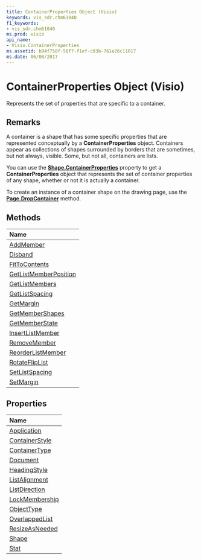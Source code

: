 ```yaml
---
title: ContainerProperties Object (Visio)
keywords: vis_sdr.chm61040
f1_keywords:
- vis_sdr.chm61040
ms.prod: visio
api_name:
- Visio.ContainerProperties
ms.assetid: b94f758f-58f7-f1ef-c03b-761e26c11017
ms.date: 06/08/2017
---
```



# ContainerProperties Object (Visio)

Represents the set of properties that are specific to a container.


## Remarks

A container is a shape that has some specific properties that are represented conceptually by a  **ContainerProperties** object. Containers appear as collections of shapes surrounded by borders that are sometimes, but not always, visible. Some, but not all, containers are lists.

You can use the  **[Shape.ContainerProperties](http://msdn.microsoft.com/library/bc375912-f624-dbdc-3b02-2edf3bf5d8a2%28Office.15%29.aspx)** property to get a **ContainerProperties** object that represents the set of container properties of any shape, whether or not it is actually a container.

To create an instance of a container shape on the drawing page, use the  **[Page.DropContainer](http://msdn.microsoft.com/library/14da134d-6a3f-25c3-37c4-eb8b51c213ab%28Office.15%29.aspx)** method.


## Methods



|**Name**|
|:-----|
|[AddMember](http://msdn.microsoft.com/library/fcb97d9f-756e-95fb-8dab-d4aac67862c0%28Office.15%29.aspx)|
|[Disband](http://msdn.microsoft.com/library/eefb5785-643b-44f0-e173-3e855b2a7c30%28Office.15%29.aspx)|
|[FitToContents](http://msdn.microsoft.com/library/09169624-f1fd-66a3-0be2-738d808d540a%28Office.15%29.aspx)|
|[GetListMemberPosition](http://msdn.microsoft.com/library/4fb6ab3b-b369-5e33-0b4f-50754d31f39d%28Office.15%29.aspx)|
|[GetListMembers](http://msdn.microsoft.com/library/9aa6047a-ae20-d05c-cb59-56594ed08b2f%28Office.15%29.aspx)|
|[GetListSpacing](http://msdn.microsoft.com/library/cc20b7dc-1498-998d-23fa-a69bbba35294%28Office.15%29.aspx)|
|[GetMargin](http://msdn.microsoft.com/library/c0e224a1-f7a6-e16c-a99c-766a5a4ac207%28Office.15%29.aspx)|
|[GetMemberShapes](http://msdn.microsoft.com/library/4fb246c7-b86d-4e90-ef91-9cac988dbbb8%28Office.15%29.aspx)|
|[GetMemberState](http://msdn.microsoft.com/library/04103f79-7f28-7584-3bab-0c1d140f6b52%28Office.15%29.aspx)|
|[InsertListMember](http://msdn.microsoft.com/library/be9c8bc6-7e2d-fb52-dd32-370a32d12744%28Office.15%29.aspx)|
|[RemoveMember](http://msdn.microsoft.com/library/953beb58-ea8a-7c1f-20c1-0fe4de23e831%28Office.15%29.aspx)|
|[ReorderListMember](http://msdn.microsoft.com/library/6bcb8928-750d-bea6-bee8-1a4f18cfd08e%28Office.15%29.aspx)|
|[RotateFlipList](http://msdn.microsoft.com/library/0402f4e3-e494-b915-e6c3-a09a7fc12845%28Office.15%29.aspx)|
|[SetListSpacing](http://msdn.microsoft.com/library/2aa7d9c3-5945-5b2c-ab0c-3663e6d49288%28Office.15%29.aspx)|
|[SetMargin](http://msdn.microsoft.com/library/008dbfe9-53d9-17a6-c441-b30d5a691716%28Office.15%29.aspx)|

## Properties



|**Name**|
|:-----|
|[Application](http://msdn.microsoft.com/library/144400fb-4a1a-8212-dfae-997076e5f41f%28Office.15%29.aspx)|
|[ContainerStyle](http://msdn.microsoft.com/library/cc7b6757-0287-e25a-9406-554aa70ef181%28Office.15%29.aspx)|
|[ContainerType](http://msdn.microsoft.com/library/ba3ead35-a6da-5978-e852-4362e5ca230e%28Office.15%29.aspx)|
|[Document](http://msdn.microsoft.com/library/c0f71c01-539a-8075-ac5b-f0ca2ba99a53%28Office.15%29.aspx)|
|[HeadingStyle](http://msdn.microsoft.com/library/aeb0a6c8-fa7d-fe16-a756-84d092d372c1%28Office.15%29.aspx)|
|[ListAlignment](http://msdn.microsoft.com/library/f8d62807-9663-b5ac-0154-d37fea1f9816%28Office.15%29.aspx)|
|[ListDirection](http://msdn.microsoft.com/library/0024e464-a865-dfd2-9936-569827e529c0%28Office.15%29.aspx)|
|[LockMembership](http://msdn.microsoft.com/library/b82455fc-f3cb-66de-c022-ac6f63f5b4b2%28Office.15%29.aspx)|
|[ObjectType](http://msdn.microsoft.com/library/92631374-f556-e09f-6048-3f21bd6a873b%28Office.15%29.aspx)|
|[OverlappedList](http://msdn.microsoft.com/library/e0fb8674-f17d-e48f-b7c4-db11d435dbf4%28Office.15%29.aspx)|
|[ResizeAsNeeded](http://msdn.microsoft.com/library/13bd0493-95fd-73bf-454c-a39c69589bcd%28Office.15%29.aspx)|
|[Shape](http://msdn.microsoft.com/library/8d31264d-3cdf-35fa-b033-17e669131c4b%28Office.15%29.aspx)|
|[Stat](http://msdn.microsoft.com/library/706df3c5-edf6-720c-e411-5445224d2e26%28Office.15%29.aspx)|


